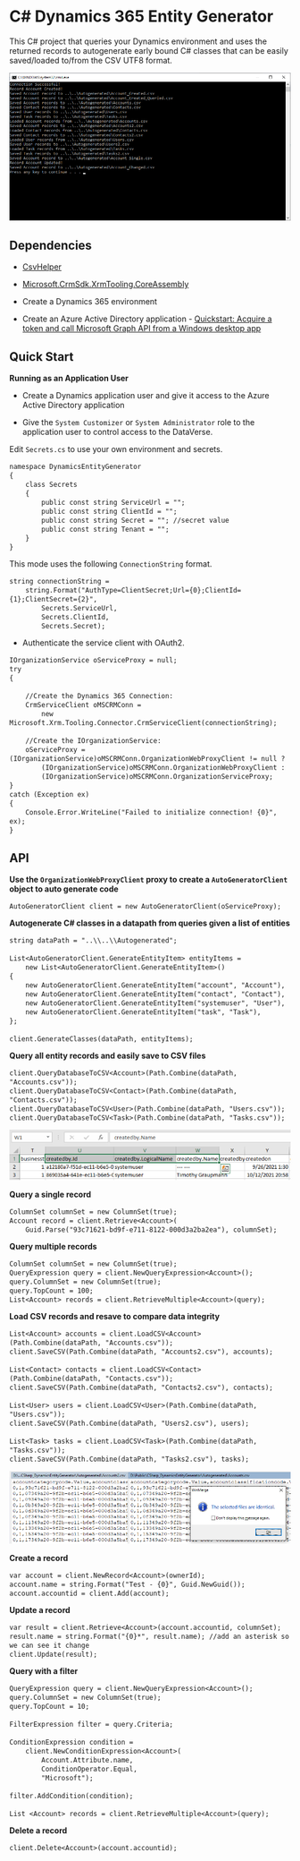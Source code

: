 # C# Dynamics 365 Entity Generator

This C# project that queries your Dynamics environment and uses the returned records to autogenerate early bound C# classes that can be easily saved/loaded to/from the CSV UTF8 format.

![image_1](images/image_1.png)

## Dependencies

* [CsvHelper](https://www.nuget.org/packages/CsvHelper/)

* [Microsoft.CrmSdk.XrmTooling.CoreAssembly](https://www.nuget.org/packages/Microsoft.CrmSdk.XrmTooling.CoreAssembly/)

* Create a Dynamics 365 environment

* Create an Azure Active Directory application -  [Quickstart: Acquire a token and call Microsoft Graph API from a Windows desktop app](https://docs.microsoft.com/en-us/azure/active-directory/develop/quickstart-v2-windows-desktop)

## Quick Start

**Running as an Application User**

* Create a Dynamics application user and give it access to the Azure Active Directory application

* Give the `System Customizer` or `System Administrator` role to the application user to control access to the DataVerse.

Edit `Secrets.cs` to use your own environment and secrets.

```
namespace DynamicsEntityGenerator
{
    class Secrets
    {
        public const string ServiceUrl = "";
        public const string ClientId = "";
        public const string Secret = ""; //secret value
        public const string Tenant = "";
    }
}
```

This mode uses the following `ConnectionString` format.

```
string connectionString =
    string.Format("AuthType=ClientSecret;Url={0};ClientId={1};ClientSecret={2}",
        Secrets.ServiceUrl,
        Secrets.ClientId,
        Secrets.Secret);
```

* Authenticate the service client with OAuth2.

```
IOrganizationService oServiceProxy = null;
try
{

    //Create the Dynamics 365 Connection:
    CrmServiceClient oMSCRMConn =
        new Microsoft.Xrm.Tooling.Connector.CrmServiceClient(connectionString);

    //Create the IOrganizationService:
    oServiceProxy = (IOrganizationService)oMSCRMConn.OrganizationWebProxyClient != null ?
        (IOrganizationService)oMSCRMConn.OrganizationWebProxyClient :
        (IOrganizationService)oMSCRMConn.OrganizationServiceProxy;
}
catch (Exception ex)
{
    Console.Error.WriteLine("Failed to initialize connection! {0}", ex);
}
```

## API

**Use the `OrganizationWebProxyClient` proxy to create a `AutoGeneratorClient` object to auto generate code**

```
AutoGeneratorClient client = new AutoGeneratorClient(oServiceProxy);
```

**Autogenerate C# classes in a datapath from queries given a list of entities**

```
string dataPath = "..\\..\\Autogenerated";

List<AutoGeneratorClient.GenerateEntityItem> entityItems =
    new List<AutoGeneratorClient.GenerateEntityItem>()
{
    new AutoGeneratorClient.GenerateEntityItem("account", "Account"),
    new AutoGeneratorClient.GenerateEntityItem("contact", "Contact"),
    new AutoGeneratorClient.GenerateEntityItem("systemuser", "User"),
    new AutoGeneratorClient.GenerateEntityItem("task", "Task"),
};

client.GenerateClasses(dataPath, entityItems);
```

**Query all entity records and easily save to CSV files**

```
client.QueryDatabaseToCSV<Account>(Path.Combine(dataPath, "Accounts.csv"));
client.QueryDatabaseToCSV<Contact>(Path.Combine(dataPath, "Contacts.csv"));
client.QueryDatabaseToCSV<User>(Path.Combine(dataPath, "Users.csv"));
client.QueryDatabaseToCSV<Task>(Path.Combine(dataPath, "Tasks.csv"));
```

![image_3](images/image_3.png)

**Query a single record**

```
ColumnSet columnSet = new ColumnSet(true);
Account record = client.Retrieve<Account>(
    Guid.Parse("93c71621-bd9f-e711-8122-000d3a2ba2ea"), columnSet);
```

**Query multiple records**

```
ColumnSet columnSet = new ColumnSet(true);
QueryExpression query = client.NewQueryExpression<Account>();
query.ColumnSet = new ColumnSet(true);
query.TopCount = 100;
List<Account> records = client.RetrieveMultiple<Account>(query);
```

**Load CSV records and resave to compare data integrity**

```
List<Account> accounts = client.LoadCSV<Account>(Path.Combine(dataPath, "Accounts.csv"));
client.SaveCSV(Path.Combine(dataPath, "Accounts2.csv"), accounts);

List<Contact> contacts = client.LoadCSV<Contact>(Path.Combine(dataPath, "Contacts.csv"));
client.SaveCSV(Path.Combine(dataPath, "Contacts2.csv"), contacts);

List<User> users = client.LoadCSV<User>(Path.Combine(dataPath, "Users.csv"));
client.SaveCSV(Path.Combine(dataPath, "Users2.csv"), users);

List<Task> tasks = client.LoadCSV<Task>(Path.Combine(dataPath, "Tasks.csv"));
client.SaveCSV(Path.Combine(dataPath, "Tasks2.csv"), tasks);
```

![image_2](images/image_2.png)

**Create a record**

```
var account = client.NewRecord<Account>(ownerId);
account.name = string.Format("Test - {0}", Guid.NewGuid());
account.accountid = client.Add(account);
```

**Update a record**

```
var result = client.Retrieve<Account>(account.accountid, columnSet);
result.name = string.Format("{0}*", result.name); //add an asterisk so we can see it change
client.Update(result);
```

**Query with a filter**

```
QueryExpression query = client.NewQueryExpression<Account>();
query.ColumnSet = new ColumnSet(true);
query.TopCount = 10;

FilterExpression filter = query.Criteria;

ConditionExpression condition =
    client.NewConditionExpression<Account>(
        Account.Attribute.name,
        ConditionOperator.Equal,
        "Microsoft");

filter.AddCondition(condition);

List <Account> records = client.RetrieveMultiple<Account>(query);
```

**Delete a record**

```
client.Delete<Account>(account.accountid);
```
